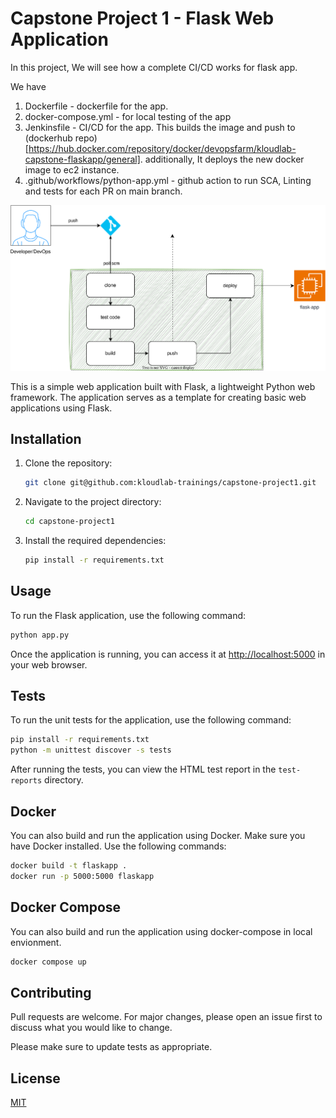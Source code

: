 # Capstone Project 1 - Flask Web Application
In this project, We will see how a complete CI/CD works for flask app. 

We have 
1. Dockerfile - dockerfile for the app. 
2. docker-compose.yml - for local testing of the app
3. Jenkinsfile - CI/CD for the app. This builds the image and push to (dockerhub repo)[https://hub.docker.com/repository/docker/devopsfarm/kloudlab-capstone-flaskapp/general]. additionally, It deploys the new docker image to ec2 instance.
4. .github/workflows/python-app.yml -  github action to run SCA, Linting and tests for each PR on main branch.

![Alternative Text](ci-cd-flask-app.drawio.svg)

This is a simple web application built with Flask, a lightweight Python web framework. The application serves as a template for creating basic web applications using Flask.

## Installation

1. Clone the repository:

    ```bash
    git clone git@github.com:kloudlab-trainings/capstone-project1.git
    ```

2. Navigate to the project directory:

    ```bash
    cd capstone-project1
    ```

3. Install the required dependencies:

    ```bash
    pip install -r requirements.txt
    ```

## Usage

To run the Flask application, use the following command:

```bash
python app.py
```

Once the application is running, you can access it at [http://localhost:5000](http://localhost:5000) in your web browser.

## Tests

To run the unit tests for the application, use the following command:

```bash
pip install -r requirements.txt
python -m unittest discover -s tests
```

After running the tests, you can view the HTML test report in the `test-reports` directory.

## Docker

You can also build and run the application using Docker. Make sure you have Docker installed. Use the following commands:

```bash
docker build -t flaskapp .
docker run -p 5000:5000 flaskapp
```

## Docker Compose
You can also build and run the application using docker-compose in local envionment.

```bash
docker compose up 
```

## Contributing

Pull requests are welcome. For major changes, please open an issue first to discuss what you would like to change.

Please make sure to update tests as appropriate.

## License

[MIT](https://choosealicense.com/licenses/mit/)
